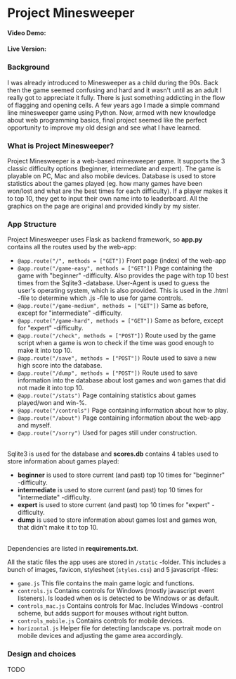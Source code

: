 # Project Minesweeper
#### Video Demo:  <URL HERE>
#### Live Version:
### Background
I was already introduced to Minesweeper as a child during the 90s. Back then the game seemed confusing and hard and it wasn't until as an adult I really got to appreciate it fully. There is just something addicting in the flow of flagging and opening cells. A few years ago I made a simple command line minesweeper game using Python. Now, armed with new knowledge about web programming basics, final project seemed like the perfect opportunity to improve my old design and see what I have learned.
### What is Project Minesweeper?
Project Minesweeper is a web-based minesweeper game. It supports the 3 classic difficulty options (beginner, intermediate and expert). The game is playable on PC, Mac and also mobile devices. Database is used to store statistics about the games played (eg. how many games have been won/lost and what are the best times for each difficulty). If a player makes it to top 10, they get to input their own name into to leaderboard. All the graphics on the page are original and provided kindly by my sister.
### App Structure
Project Minesweeper uses Flask as backend framework, so **app.py** contains all the routes used by the web-app:
- ```@app.route("/", methods = ["GET"])``` Front page (index) of the web-app
- ```@app.route("/game-easy", methods = ["GET"])```
Page containing the game with "beginner" -difficulty. Also provides the page with top 10 best times from the Sqlite3 -database. User-Agent is used to guess the user's operating system, which is also provided. This is used in the .html -file to determine which .js -file to use for game controls.
- ```@app.route("/game-medium", methods = ["GET"])``` Same as before, except for "intermediate" -difficulty.
- ```@app.route("/game-hard", methods = ["GET"])``` Same as before, except for "expert" -difficulty.
- ```@app.route("/check", methods = ["POST"])``` Route used by the game script when a game is won to check if the time was good enough to make it into top 10.
- ```@app.route("/save", methods = ["POST"])``` Route used to save a new high score into the database.
- ```@app.route("/dump", methods = ["POST"])``` Route used to save information into the database about lost games and won games that did not made it into top 10.
- ```@app.route("/stats")``` Page containing statistics about games played/won and win-%.
- ```@app.route("/controls")``` Page containing information about how to play.
- ```@app.route("/about")``` Page containing information about the web-app and myself.
- ```@app.route("/sorry")``` Used for pages still under construction.
<br></br>

Sqlite3 is used for the database and **scores.db** contains 4 tables used to store information about games played:
- **beginner** is used to store current (and past) top 10 times for "beginner" -difficulty.
- **intermediate** is used to store current (and past) top 10 times for "intermediate" -difficulty.
- **expert** is used to store current (and past) top 10 times for "expert" -difficulty.
- **dump** is used to store information about games lost and games won, that didn't make it to top 10.
<br></br>

Dependencies are listed in **requirements.txt**.

All the static files the app uses are stored in ```/static``` -folder. This includes a bunch of images, favicon, stylesheet (```styles.css```) and 5 javascript -files:
- ```game.js``` This file contains the main game logic and functions.
- ```controls.js``` Contains controls for Windows (mostly javascript event listeners). Is loaded when os is detected to be Windows or as default.
- ```controls_mac.js``` Contains controls for Mac. Includes Windows -control scheme, but adds support for mouses without right button.
- ```controls_mobile.js``` Contains controls for mobile devices.
- ```horizontal.js``` Helper file for detecting landscape vs. portrait mode on mobile devices and adjusting the game area accordingly.

### Design and choices
TODO